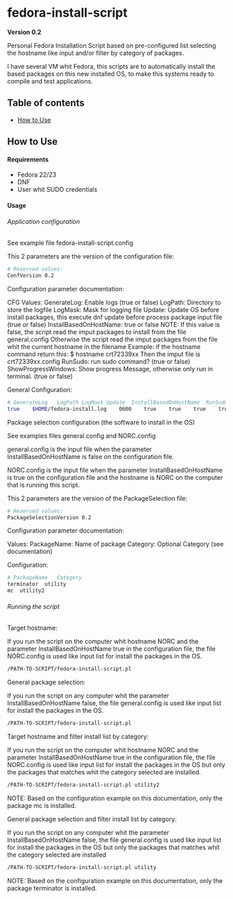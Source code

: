 # fedora-install-script

**Version 0.2**

Personal Fedora Installation Script based on pre-configured list selecting the hostname like input and/or filter by category of packages.

I have several VM whit Fedora, this scripts are to automatically install the based packages on this new installed OS, to make this systems ready to compile and test applications.

## Table of contents

* [How to Use](#how-to-use)

## <a name="how-to-use">How to Use

#### Requirements

* Fedora 22/23
* DNF
* User whit SUDO credentials

#### Usage

###### Application configuration

See example file fedora-install-script.config

This 2 parameters are the version of the configuration file:

```bash
# Reserved values:
ConfVersion	0.2
```

Configuration parameter documentation:

CFG Values:
  GenerateLog: Enable logs (true or false)
  LogPath: Directory to store the logfile
  LogMask: Mask for logging file
  Update: Update OS before install packages, this execute dnf update before process package input file (true or false)
  InstallBasedOnHostName: true or false
     NOTE: If this value is false, the script read the imput packages to install from the file general.config
     Otherwise the script read the imput packages from the file whit the current hostname in the filename
     Example: if the hostname command return this:
     $ hostname
     crt72339xx
     Then the imput file is crt72339xx.config
  RunSudo: run sudo command? (true or false)
  ShowProgressWindows: Show progress Message, otherwise only run in terminal. (true or false)

General Configuration:

```bash
# GenerateLog	LogPath	LogMask	Update	InstallBasedOnHostName	RunSudo	ShowProgressWindows
true	$HOME/fedora-install.log	0600	true	true	true	true
```

Package selection configuration (the software to install in the OS)

See examples files general.config and NORC.config

general.config is the input file when the parameter InstallBasedOnHostName is false on the configuration file.

NORC.config is the input file when the parameter InstallBasedOnHostName is true on the configuration file and the hostname is NORC on the computer that is running this script.

This 2 parameters are the version of the PackageSelection file:

```bash
# Reserved values:
PackageSelectionVersion	0.2
```

Configuration parameter documentation:

Values:
  PackageName: Name of package
  Category: Optional Category (see documentation)

Configuration:

```bash
# PackageName	Category
terminator	utility
mc	utility2
```

###### Running the script

Target hostname:

If you run the script on the computer whit hostname NORC and the parameter InstallBasedOnHostName true in the configuration file, the file NORC.config is used like input list for install the packages in the OS.

```bash
/PATH-TO-SCRIPT/fedora-install-script.pl
```

General package selection:

If you run the script on any computer whit the parameter InstallBasedOnHostName false, the file general.config is used like input list for install the packages in the OS.

```bash
/PATH-TO-SCRIPT/fedora-install-script.pl
```

Target hostname and filter install list by category:

If you run the script on the computer whit hostname NORC and the parameter InstallBasedOnHostName true in the configuration file, the file NORC.config is used like input list for install the packages in the OS but only the packages that matches whit the category selected are installed.

```bash
/PATH-TO-SCRIPT/fedora-install-script.pl utility2
```

NOTE: Based on the configuration example on this documentation, only the package mc is installed.

General package selection  and filter install list by category:

If you run the script on any computer whit the parameter InstallBasedOnHostName false, the file general.config is used like input list for install the packages in the OS but only the packages that matches whit the category selected are installed

```bash
/PATH-TO-SCRIPT/fedora-install-script.pl utility
```

NOTE: Based on the configuration example on this documentation, only the package terminator is installed.
